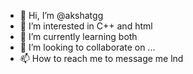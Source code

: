 - 👋 Hi, I’m @akshatgg
- 👀 I’m interested in C++ and html
- 🌱 I’m currently learning both
- 💞️ I’m looking to collaborate on ...
- 📫 How to reach me to message me lnd

<!---
akshatgg/akshatgg is a ✨ special ✨ repository because its `README.md` (this file) appears on your GitHub profile.
You can click the Preview link to take a look at your changes.
--->
